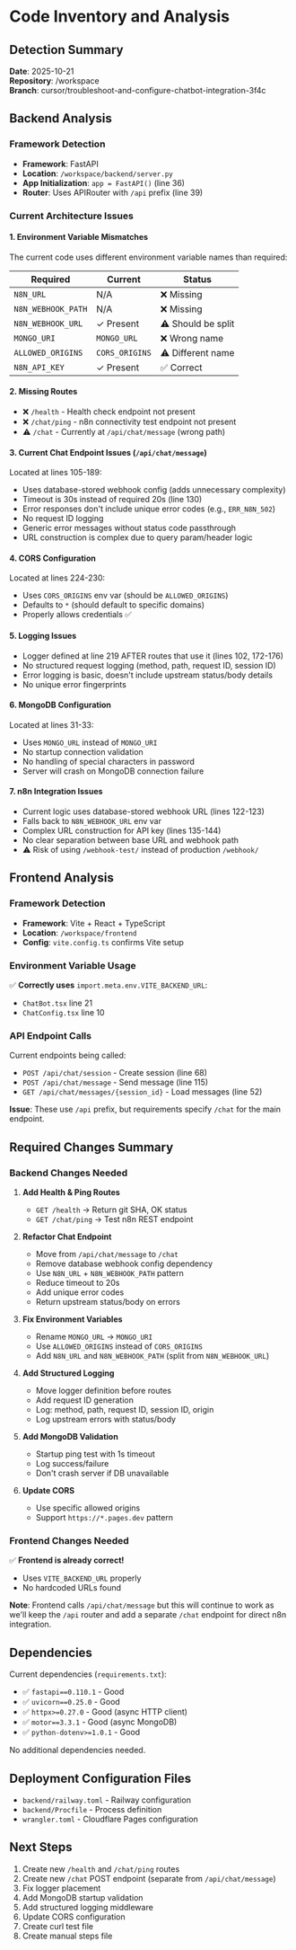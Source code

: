 # Code Inventory and Analysis

## Detection Summary

**Date**: 2025-10-21  
**Repository**: /workspace  
**Branch**: cursor/troubleshoot-and-configure-chatbot-integration-3f4c

## Backend Analysis

### Framework Detection
- **Framework**: FastAPI
- **Location**: `/workspace/backend/server.py`
- **App Initialization**: `app = FastAPI()` (line 36)
- **Router**: Uses APIRouter with `/api` prefix (line 39)

### Current Architecture Issues

#### 1. Environment Variable Mismatches
The current code uses different environment variable names than required:

| Required | Current | Status |
|----------|---------|--------|
| `N8N_URL` | N/A | ❌ Missing |
| `N8N_WEBHOOK_PATH` | N/A | ❌ Missing |
| `N8N_WEBHOOK_URL` | ✓ Present | ⚠️ Should be split |
| `MONGO_URI` | `MONGO_URL` | ❌ Wrong name |
| `ALLOWED_ORIGINS` | `CORS_ORIGINS` | ⚠️ Different name |
| `N8N_API_KEY` | ✓ Present | ✅ Correct |

#### 2. Missing Routes
- ❌ `/health` - Health check endpoint not present
- ❌ `/chat/ping` - n8n connectivity test endpoint not present
- ⚠️ `/chat` - Currently at `/api/chat/message` (wrong path)

#### 3. Current Chat Endpoint Issues (`/api/chat/message`)
Located at lines 105-189:
- Uses database-stored webhook config (adds unnecessary complexity)
- Timeout is 30s instead of required 20s (line 130)
- Error responses don't include unique error codes (e.g., `ERR_N8N_502`)
- No request ID logging
- Generic error messages without status code passthrough
- URL construction is complex due to query param/header logic

#### 4. CORS Configuration
Located at lines 224-230:
- Uses `CORS_ORIGINS` env var (should be `ALLOWED_ORIGINS`)
- Defaults to `*` (should default to specific domains)
- Properly allows credentials ✅

#### 5. Logging Issues
- Logger defined at line 219 AFTER routes that use it (lines 102, 172-176)
- No structured request logging (method, path, request ID, session ID)
- Error logging is basic, doesn't include upstream status/body details
- No unique error fingerprints

#### 6. MongoDB Configuration
Located at lines 31-33:
- Uses `MONGO_URL` instead of `MONGO_URI`
- No startup connection validation
- No handling of special characters in password
- Server will crash on MongoDB connection failure

#### 7. n8n Integration Issues
- Current logic uses database-stored webhook URL (lines 122-123)
- Falls back to `N8N_WEBHOOK_URL` env var
- Complex URL construction for API key (lines 135-144)
- No clear separation between base URL and webhook path
- ⚠️ Risk of using `/webhook-test/` instead of production `/webhook/`

## Frontend Analysis

### Framework Detection
- **Framework**: Vite + React + TypeScript
- **Location**: `/workspace/frontend`
- **Config**: `vite.config.ts` confirms Vite setup

### Environment Variable Usage
✅ **Correctly uses** `import.meta.env.VITE_BACKEND_URL`:
- `ChatBot.tsx` line 21
- `ChatConfig.tsx` line 10

### API Endpoint Calls
Current endpoints being called:
- `POST /api/chat/session` - Create session (line 68)
- `POST /api/chat/message` - Send message (line 115)
- `GET /api/chat/messages/{session_id}` - Load messages (line 52)

**Issue**: These use `/api` prefix, but requirements specify `/chat` for the main endpoint.

## Required Changes Summary

### Backend Changes Needed

1. **Add Health & Ping Routes**
   - `GET /health` → Return git SHA, OK status
   - `GET /chat/ping` → Test n8n REST endpoint

2. **Refactor Chat Endpoint**
   - Move from `/api/chat/message` to `/chat`
   - Remove database webhook config dependency
   - Use `N8N_URL` + `N8N_WEBHOOK_PATH` pattern
   - Reduce timeout to 20s
   - Add unique error codes
   - Return upstream status/body on errors

3. **Fix Environment Variables**
   - Rename `MONGO_URL` → `MONGO_URI`
   - Use `ALLOWED_ORIGINS` instead of `CORS_ORIGINS`
   - Add `N8N_URL` and `N8N_WEBHOOK_PATH` (split from `N8N_WEBHOOK_URL`)

4. **Add Structured Logging**
   - Move logger definition before routes
   - Add request ID generation
   - Log: method, path, request ID, session ID, origin
   - Log upstream errors with status/body

5. **Add MongoDB Validation**
   - Startup ping test with 1s timeout
   - Log success/failure
   - Don't crash server if DB unavailable

6. **Update CORS**
   - Use specific allowed origins
   - Support `https://*.pages.dev` pattern

### Frontend Changes Needed

✅ **Frontend is already correct!**
- Uses `VITE_BACKEND_URL` properly
- No hardcoded URLs found

**Note**: Frontend calls `/api/chat/message` but this will continue to work as we'll keep the `/api` router and add a separate `/chat` endpoint for direct n8n integration.

## Dependencies

Current dependencies (`requirements.txt`):
- ✅ `fastapi==0.110.1` - Good
- ✅ `uvicorn==0.25.0` - Good
- ✅ `httpx>=0.27.0` - Good (async HTTP client)
- ✅ `motor==3.3.1` - Good (async MongoDB)
- ✅ `python-dotenv>=1.0.1` - Good

No additional dependencies needed.

## Deployment Configuration Files

- `backend/railway.toml` - Railway configuration
- `backend/Procfile` - Process definition
- `wrangler.toml` - Cloudflare Pages configuration

## Next Steps

1. Create new `/health` and `/chat/ping` routes
2. Create new `/chat` POST endpoint (separate from `/api/chat/message`)
3. Fix logger placement
4. Add MongoDB startup validation
5. Add structured logging middleware
6. Update CORS configuration
7. Create curl test file
8. Create manual steps file
